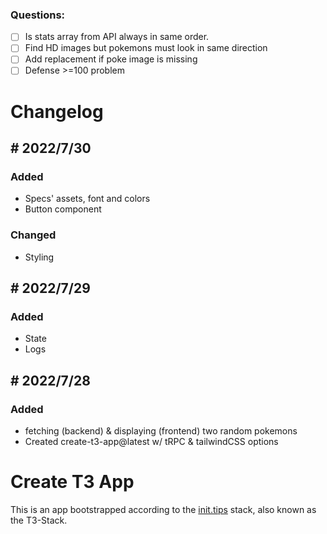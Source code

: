 ### Questions:

- [ ] Is stats array from API always in same order.
- [ ] Find HD images but pokemons must look in same direction
- [ ] Add replacement if poke image is missing
- [ ] Defense >=100 problem

#

# Changelog

## # 2022/7/30

### Added

- Specs' assets, font and colors
- Button component

### Changed

- Styling

## # 2022/7/29

### Added

- State
- Logs

## # 2022/7/28

### Added

- fetching (backend) & displaying (frontend) two random pokemons
- Created create-t3-app@latest w/ tRPC & tailwindCSS options

#

# Create T3 App

This is an app bootstrapped according to the [init.tips](https://init.tips) stack, also known as the T3-Stack.
